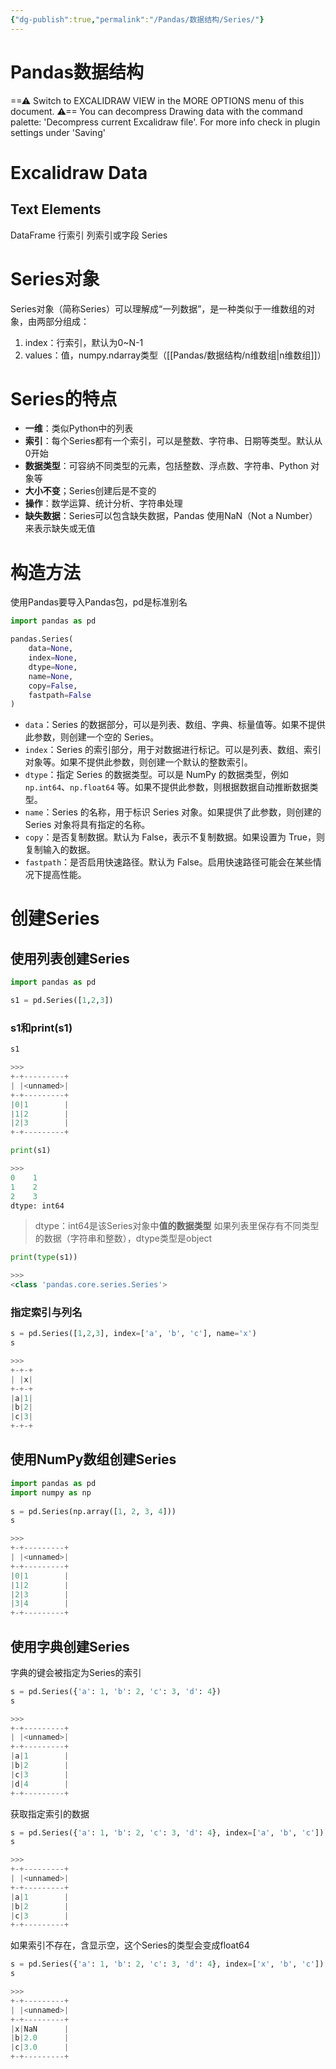 ```yaml
---
{"dg-publish":true,"permalink":"/Pandas/数据结构/Series/"}
---
```



<div class="transclusion internal-embed is-loaded"><div class="markdown-embed">

<div class="markdown-embed-title">

# Pandas数据结构

</div>



==⚠  Switch to EXCALIDRAW VIEW in the MORE OPTIONS menu of this document. ⚠== You can decompress Drawing data with the command palette: 'Decompress current Excalidraw file'. For more info check in plugin settings under 'Saving'


# Excalidraw Data
## Text Elements
DataFrame 
行索引 
列索引或字段 
Series 


</div></div>

# Series对象
Series对象（简称Series）可以理解成“一列数据”，是一种类似于一维数组的对象，由两部分组成：
1. index：行索引，默认为0~N-1
2. values：值，numpy.ndarray类型（[[Pandas/数据结构/n维数组\|n维数组]]）
# Series的特点
- **一维**：类似Python中的列表
- **索引**：每个Series都有一个索引，可以是整数、字符串、日期等类型。默认从0开始
- **数据类型**：可容纳不同类型的元素，包括整数、浮点数、字符串、Python 对象等
- **大小不变**；Series创建后是不变的
- **操作**：数学运算、统计分析、字符串处理
- **缺失数据**：Series可以包含缺失数据，Pandas 使用NaN（Not a Number）来表示缺失或无值
# 构造方法
使用Pandas要导入Pandas包，pd是标准别名
```python
import pandas as pd
```

```python
pandas.Series(
	data=None, 
	index=None, 
	dtype=None, 
	name=None, 
	copy=False, 
	fastpath=False
)
```

- `data`：Series 的数据部分，可以是列表、数组、字典、标量值等。如果不提供此参数，则创建一个空的 Series。
- `index`：Series 的索引部分，用于对数据进行标记。可以是列表、数组、索引对象等。如果不提供此参数，则创建一个默认的整数索引。
- `dtype`：指定 Series 的数据类型。可以是 NumPy 的数据类型，例如 `np.int64`、`np.float64` 等。如果不提供此参数，则根据数据自动推断数据类型。
- `name`：Series 的名称，用于标识 Series 对象。如果提供了此参数，则创建的 Series 对象将具有指定的名称。
- `copy`：是否复制数据。默认为 False，表示不复制数据。如果设置为 True，则复制输入的数据。
- `fastpath`：是否启用快速路径。默认为 False。启用快速路径可能会在某些情况下提高性能。
# 创建Series
## 使用列表创建Series
```python
import pandas as pd

s1 = pd.Series([1,2,3])
```
### s1和print(s1)
```python
s1

>>>
+-+---------+
| |<unnamed>|
+-+---------+
|0|1        |
|1|2        |
|2|3        |
+-+---------+
```

```python
print(s1)

>>>
0    1
1    2
2    3
dtype: int64
```
> dtype：int64是该Series对象中**值的数据类型**
> 如果列表里保存有不同类型的数据（字符串和整数），dtype类型是object

```python
print(type(s1))

>>>
<class 'pandas.core.series.Series'>
```
### 指定索引与列名
```python
s = pd.Series([1,2,3], index=['a', 'b', 'c'], name='x')  
s

>>>
+-+-+
| |x|
+-+-+
|a|1|
|b|2|
|c|3|
+-+-+
```

## 使用NumPy数组创建Series
```python
import pandas as pd  
import numpy as np  
  
s = pd.Series(np.array([1, 2, 3, 4]))  
s

>>>
+-+---------+
| |<unnamed>|
+-+---------+
|0|1        |
|1|2        |
|2|3        |
|3|4        |
+-+---------+
```
## 使用字典创建Series
字典的键会被指定为Series的索引
```python
s = pd.Series({'a': 1, 'b': 2, 'c': 3, 'd': 4})
s

>>>
+-+---------+
| |<unnamed>|
+-+---------+
|a|1        |
|b|2        |
|c|3        |
|d|4        |
+-+---------+
```

获取指定索引的数据
```python
s = pd.Series({'a': 1, 'b': 2, 'c': 3, 'd': 4}, index=['a', 'b', 'c'])  
s

>>>
+-+---------+
| |<unnamed>|
+-+---------+
|a|1        |
|b|2        |
|c|3        |
+-+---------+
```

如果索引不存在，含显示空，这个Series的类型会变成float64
```python
s = pd.Series({'a': 1, 'b': 2, 'c': 3, 'd': 4}, index=['x', 'b', 'c'])  
s

>>>
+-+---------+
| |<unnamed>|
+-+---------+
|x|NaN      |
|b|2.0      |
|c|3.0      |
+-+---------+
```
